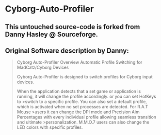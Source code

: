 # Cyborg-Auto-Profiler
## This untouched source-code is forked from Danny Hasley @ Sourceforge.

## Original Software description by Danny:
>Cyborg Auto-Profiler Overview
>Automatic Profile Switching for MadCatz/Cyborg Devices
>
>Cyborg Auto-Profiler is designed to switch profiles for Cyborg input devices.
>
>When the application detects that a set game or application is running, it will change the profile accordingly. or you can set HotKeys to >switch to a specific profile. You can also set a default profile, which is activated when no set processes are detected. For R.A.T Mouse >users it can change the DPI mode and Precision Aim Percentages with every individual profile allowing seamless transition and ultimate >personalization. M.M.O.7 users can also change the LED colors with specific profiles.
